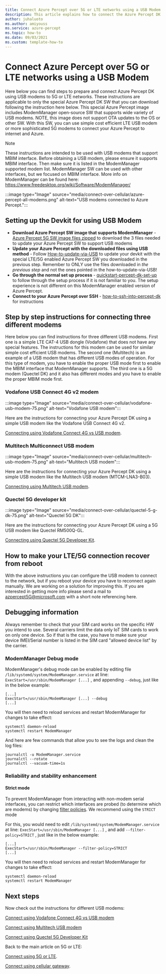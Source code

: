 ```yaml
---
title: Connect Azure Percept over 5G or LTE networks using a USB Modem
description: This article explains how to connect the Azure Percept DK over 5G or LTE networks using USB modem.
author: juhaluoto
ms.author: amiyouss
ms.service: azure-percept
ms.topic: how-to 
ms.date: 09/03/2021
ms.custom: template-how-to
---
```

# Connect Azure Percept over 5G or LTE networks using a USB Modem

Here below you can find steps to prepare and connect Azure Percept DK using USB modems to 5G or LTE networks. These instructions are applicable to only the special Azure Percept DK SW that you can download following the instruction here below. This special Azure Percept image includes ModemManager open-source SW that supports wide variety of USB modems. NOTE, this image does not support OTA updates to the OS or other SW. With this SW, you can use simple cost efficient LTE USB modem or more sophisticated 5G modems to connect your Azure Percept to internet and Azure. 

> [!Note]
> These instructions are intended to be used with USB modems that support MBIM interface. Before obtaining a USB modem, please ensure it supports MBIM interface. Then make sure it is listed in the ModemManager supported modem list. ModemManager SW can be used with other interfaces, but we focused on MBIM interface. More info on ModemManager can be found here: https://www.freedesktop.org/wiki/Software/ModemManager/


:::image type="Image" source="media/connect-over-cellular/azure-percept-all-modems.png" alt-text="USB modems connected to Azure Percept.":::

## Setting up the Devkit for using USB Modem

- **Download Azure Percept SW image that supports ModemManager** - [Azure Percept 5G SW image files zipped](https://aka.ms/azpercept5gimage) to download the 3 files needed to update your Azure Percept SW to support USB modems
- **Update your Azure Percept with the downloaded files using USB method** - Follow [How-to-update-via-USB](./how-to-update-via-usb.md) to update your devkit with the special LTE/5G enabled Azure Percept SW you downloaded in the previous step. Remember to ONLY use the files downloaded in *the previous step* and not the ones pointed in the how-to-update-via-USB!
- **Go through the normal set up process** - [quickstart-percept-dk-set-up](./quickstart-percept-dk-set-up.md) to follow through the setup process if it is not familiar to you. The setup experience is not different on this ModemManager enabled version of Azure Percept.
- **Connect to your Azure Percept over SSH** - [how-to-ssh-into-percept-dk](./how-to-ssh-into-percept-dk.md) for instructions

## Step by step instructions for connecting three different modems

Here below you can find instructions for three different USB modems. First one is a simple LTE CAT-4 USB dongle (Vodafone) that does not have any special features. The instructions for this modem can be used for similar simple cost efficient USB modems. The second one (Multitech) is an example of a USB modem that has different USB modes of operation. For this type of modem, you have to enable the proper USB mode first to enable the MBIM interface that ModemManager supports. The third one is a 5G modem (Quectel DK) and it also has different modes and you have to enable the proper MBIM mode first.  

### Vodafone USB Connect 4G v2 modem
:::image type="Image" source="media/connect-over-cellular/vodafone-usb-modem-75.png" alt-text="Vodafone USB modem":::

Here are the instructions for connecting your Azure Percept DK using a simple USB modem like the Vodafone USB Connect 4G v2.

[Connecting using Vodafone Connect 4G vs USB modem](./connect-over-cellular-usb-vodafone.md).   

### Multitech Multiconnect USB modem
:::image type="Image" source="media/connect-over-cellular/multitech-usb-modem-75.png" alt-text="Multitech USB modem":::

Here are the instructions for connecting your Azure Percept DK using a simple USB modem like the Multitech USB modem (MTCM-LNA3-B03).

[Connecting using Multitech USB modem](./connect-over-cellular-usb-multitech.md).   

### Quectel 5G developer kit
:::image type="Image" source="media/connect-over-cellular/quectel-5-g-dk-75.png" alt-text="Quectel 5G DK":::

Here are the instructions for connecting your Azure Percept DK using a 5G USB modem like Quectel RM500Q-GL.

[Connecting using Quectel 5G Developer Kit](./connect-over-cellular-usb-quectel.md). 

## How to make your LTE/5G connection recover from reboot 
With the above instructions you can configure the USB modem to connect to the network, but if you reboot your device you have to reconnect again manually. We are working on a solution for improving this. If you are interested in getting more info please send a mail to azpercept5G@microsoft.com with a short note referencing here. 

## Debugging information 
Always remember to check that your SIM card works on the specific HW you intend to use. Several carriers limit the data only IoT SIM cards to work on only one device. So if that is the case, you have to make sure your device IMEI/Serial number is listed in the SIM card "allowed device list" by the carrier.

### ModemManager Debug mode

ModemManager's debug mode can be enabled by editing file `/lib/systemd/system/ModemManager.service` at line: `ExecStart=/usr/sbin/ModemManager [...]` , and appending `--debug`, just like in the below example:
```  
[...]  
ExecStart=/usr/sbin/ModemManager [...] --debug  
[...]  
```
You will then need to reload services and restart ModemManager for changes to take effect:
```
systemctl daemon-reload
systemctl restart ModemManager
```
And here are few commands that allow you to see the logs and clean the log files:
```
journalctl -u ModemManager.service
journalctl --rotate
journalctl --vacuum-time=1s

```

### Reliability and stability enhancement

#### Strict mode
To prevent ModemManager from interacting with non-modem serial interfaces, you can restrict which interfaces are probed (to determine which are modems) by changing [filter policies](https://www.freedesktop.org/software/ModemManager/api/latest/ch03s02.html). We recommend using the `STRICT` mode

For this, you would need to edit `/lib/systemd/system/ModemManager.service` at line: `ExecStart=/usr/sbin/ModemManager [...]` , and add `--filter-policy=STRICT` , just like in the below example:
```
[...]
ExecStart=/usr/sbin/ModemManager --filter-policy=STRICT
[...]
```
You will then need to reload services and restart ModemManager for changes to take effect:
```
systemctl daemon-reload
systemctl restart ModemManager
```

## Next steps
Now check out the instructions for different USB modems:

[Connect using Vodafone Connect 4G vs USB modem](./connect-over-cellular-usb-vodafone.md)

[Connect using Multitech USB modem](./connect-over-cellular-usb-multitech.md)

[Connect using Quectel 5G Developer Kit](./connect-over-cellular-usb-quectel.md)

Back to the main article on 5G or LTE:

[Connect using 5G or LTE](./connect-over-cellular.md).

[Connect using cellular gateway](./connect-over-cellular-gateway.md).
